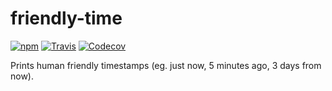 # friendly-time
[![npm](https://img.shields.io/npm/v/friendly-time.svg)](https://www.npmjs.com/package/friendly-time)
[![Travis](https://travis-ci.com/bram-codes/friendly-time.svg?branch=master)](https://travis-ci.com/bram-codes/friendly-time)
[![Codecov](https://img.shields.io/codecov/c/github/bram-codes/friendly-time.svg)](https://codecov.io/gh/bram-codes/friendly-time)

Prints human friendly timestamps (eg. just now, 5 minutes ago, 3 days from now).
